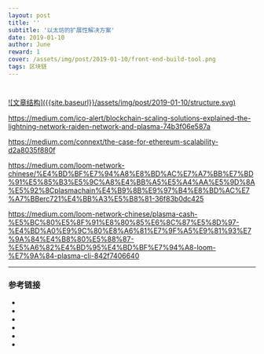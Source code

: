 ```yaml
---
layout: post
title: ''
subtitle: '以太坊的扩展性解决方案'
date: 2019-01-10
author: June
reward: 1
cover: /assets/img/post/2019-01-10/front-end-build-tool.png
tags: 区块链
---
```


# 

<a data-fancybox="gallery" href="{{site.baseurl}}/assets/img/post/2019-01-10/structure.svg">
![文章结构]({{site.baseurl}}/assets/img/post/2019-01-10/structure.svg)
</a>

https://medium.com/ico-alert/blockchain-scaling-solutions-explained-the-lightning-network-raiden-network-and-plasma-74b3f06e587a

https://medium.com/connext/the-case-for-ethereum-scalability-d2a8035f880f

https://medium.com/loom-network-chinese/%E4%BD%BF%E7%94%A8%E8%BD%AC%E7%A7%BB%E7%BD%91%E5%85%B3%E5%9C%A8%E4%BB%A5%E5%A4%AA%E5%9D%8A%E5%92%8Cplasmachain%E4%B9%8B%E9%97%B4%E8%BD%AC%E7%A7%BBerc721%E4%BB%A3%E5%B8%81-36f83b0dc425

https://medium.com/loom-network-chinese/plasma-cash-%E5%BC%80%E5%8F%91%E8%80%85%E6%8C%87%E5%8D%97-%E4%BD%A0%E9%9C%80%E8%A6%81%E7%9F%A5%E9%81%93%E7%9A%84%E4%B8%80%E5%88%87-%E5%A6%82%E4%BD%95%E4%BD%BF%E7%94%A8-loom-%E7%9A%84-plasma-cli-842f7406640







---

### 参考链接

* []()
* []()
* []()
* []()
* []()
* []()